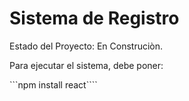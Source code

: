<h1> Sistema de Registro </h1>

Estado del Proyecto: En Construciòn.

Para ejecutar el sistema, debe poner:

```npm install react````
